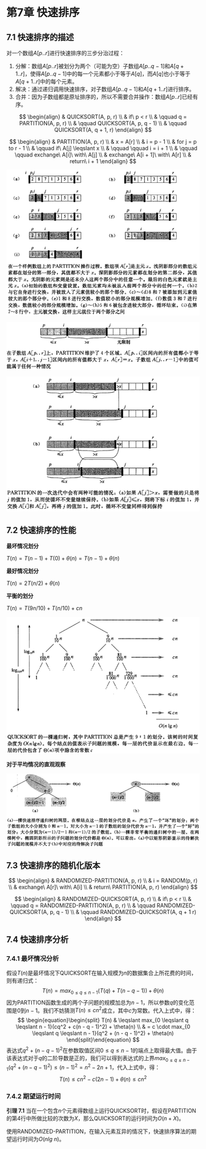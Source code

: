 # 第7章 快速排序



## 7.1 快速排序的描述

对一个数组$A[p .. r]$进行快速排序的三步分治过程：

1. 分解：数组$A[p .. r]$被划分为两个（可能为空）子数组$A[p .. q - 1]$和$A[q + 1 .. r]$，使得$A[p .. q - 1]$中的每一个元素都小于等于$A[q]$，而$A[q]$也小于等于$A[q + 1 .. r]$中的每个元素。
2. 解决：通过递归调用快速排序，对子数组$A[p .. q - 1]$和$A[q + 1 .. r]$进行排序。
3. 合并：因为子数组都是原址排序的，所以不需要合并操作：数组$A[p .. r]$已经有序。

$$
\begin{align}
& QUICKSORT(A, p, r) \\
& if\ p < r \\
& \qquad q = PARTITION(A, p, r) \\
& \qquad QUICKSORT(A, p, q - 1) \\
& \qquad QUICKSORT(A, q + 1, r)
\end{align}
$$

$$
\begin{align}
& PARTITION(A, p, r) \\
& x = A[r] \\
& i = p - 1 \\
& for j = p to r - 1 \\
& \qquad if\ A[j] \leqslant x \\
& \qquad \qquad i = i + 1 \\
& \qquad \qquad exchange\ A[i]\ with\ A[j] \\
& exchange\ A[i + 1]\ with\ A[r] \\
& return\ i + 1
\end{align}
$$

![7_1](res/7_1.png)

![7_2](res/7_2.png)

![7_3](res/7_3.png)



## 7.2 快速排序的性能

**最坏情况划分**

$T(n) = T(n - 1) + T(0) + \theta(n) = T(n - 1) + \theta(n)$

**最好情况划分**

$T(n) = 2T(n / 2) + \theta(n)$

**平衡的划分**

$T(n) = T(9n/10) + T(n / 10) + cn$

![7_4](res/7_4.png)

**对于平均情况的直观观察**

![7_5](res/7_5.png)



## 7.3 快速排序的随机化版本

$$
\begin{align}
& RANDOMIZED-PARTITION(A, p, r) \\
& i = RANDOM(p, r) \\
& exchange\ A[r]\ with\ A[i] \\
& return\ PARTITION(A, p, r)
\end{align}
$$

$$
\begin{align}
& RANDOMIZED-QUICKSORT(A, p, r) \\
& if\ p < r \\
& \qquad q = RANDOMIZED-PARTITION(A, p, r) \\
& \qquad RANDOMIZED-QUICKSORT(A, p, q - 1) \\
& \qquad RANDOMIZED-QUICKSORT(A, q + 1 r)
\end{align}
$$



## 7.4 快速排序分析

### 7.4.1 最坏情况分析

假设$T(n)$是最坏情况下QUICKSORT在输入规模为$n$的数据集合上所花费的时间，则有递归式：
$$
T(n) = max_{0 \leqslant q \leqslant n - 1}(T(q) + T(n - q - 1)) + \theta(n)
$$
因为PARTITION函数生成的两个子问题的规模加总为$n - 1$，所以参数$q$的变化范围是$0$到$n - 1$。我们不妨猜测$T(n) \leqslant cn^2$成立，其中$c$为常数。代入上式中，得：
$$
\begin{equation}\begin{split} 
T(n) & \leqslant max_{0 \leqslant q \leqslant n - 1}(cq^2 + c(n - q - 1)^2) + \theta(n) \\ 
& = c \cdot max_{0 \leqslant q \leqslant n - 1}(q^2 + (n - q - 1)^2) + \theta(n)
\end{split}\end{equation}
$$
表达式$q^2 + (n - q - 1)^2$在参数取值区间$0 \leqslant q \leqslant n - 1$的端点上取得最大值。由于该表达式对于$q$的二阶导数是正的，我们可以得到表达式的上界$max_{0 \leqslant q \leqslant n - 1}(q^2 + (n - q - 1)^2) \leqslant (n - 1)^2 = n^2 - 2n + 1$，代入上式中，得：
$$
T(n) \leqslant cn^2 - c(2n - 1) + \theta(n) \leqslant cn^2
$$

### 7.4.2 期望运行时间

**引理 7.1** 当在一个包含$n$个元素得数组上运行QUICKSORT时，假设在PARTITION的第4行中所做比较的次数为$X$，那么QUICKSORT的运行时间为$O(n + X)$。

使用RANDOMIZED-PARTITION，在输入元素互异的情况下，快速排序算法的期望运行时间为$O(nlg\ n)$。
